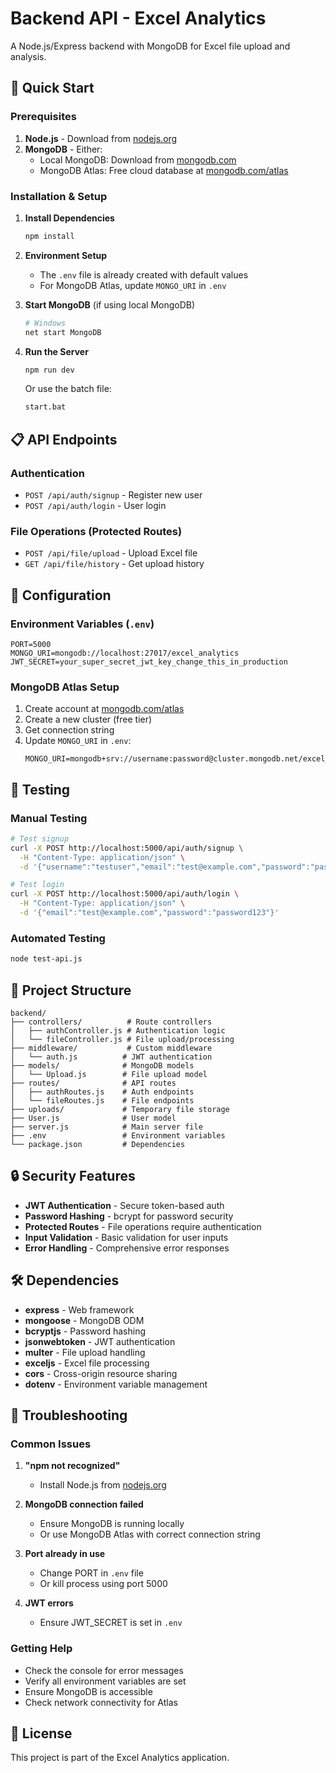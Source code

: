 # Backend API - Excel Analytics

A Node.js/Express backend with MongoDB for Excel file upload and analysis.

## 🚀 Quick Start

### Prerequisites
1. **Node.js** - Download from [nodejs.org](https://nodejs.org/)
2. **MongoDB** - Either:
   - Local MongoDB: Download from [mongodb.com](https://www.mongodb.com/try/download/community)
   - MongoDB Atlas: Free cloud database at [mongodb.com/atlas](https://www.mongodb.com/atlas)

### Installation & Setup

1. **Install Dependencies**
   ```bash
   npm install
   ```

2. **Environment Setup**
   - The `.env` file is already created with default values
   - For MongoDB Atlas, update `MONGO_URI` in `.env`

3. **Start MongoDB** (if using local MongoDB)
   ```bash
   # Windows
   net start MongoDB
   ```

4. **Run the Server**
   ```bash
   npm run dev
   ```
   
   Or use the batch file:
   ```bash
   start.bat
   ```

## 📋 API Endpoints

### Authentication
- `POST /api/auth/signup` - Register new user
- `POST /api/auth/login` - User login

### File Operations (Protected Routes)
- `POST /api/file/upload` - Upload Excel file
- `GET /api/file/history` - Get upload history

## 🔧 Configuration

### Environment Variables (`.env`)
```env
PORT=5000
MONGO_URI=mongodb://localhost:27017/excel_analytics
JWT_SECRET=your_super_secret_jwt_key_change_this_in_production
```

### MongoDB Atlas Setup
1. Create account at [mongodb.com/atlas](https://www.mongodb.com/atlas)
2. Create a new cluster (free tier)
3. Get connection string
4. Update `MONGO_URI` in `.env`:
   ```
   MONGO_URI=mongodb+srv://username:password@cluster.mongodb.net/excel_analytics
   ```

## 🧪 Testing

### Manual Testing
```bash
# Test signup
curl -X POST http://localhost:5000/api/auth/signup \
  -H "Content-Type: application/json" \
  -d '{"username":"testuser","email":"test@example.com","password":"password123"}'

# Test login
curl -X POST http://localhost:5000/api/auth/login \
  -H "Content-Type: application/json" \
  -d '{"email":"test@example.com","password":"password123"}'
```

### Automated Testing
```bash
node test-api.js
```

## 📁 Project Structure

```
backend/
├── controllers/          # Route controllers
│   ├── authController.js # Authentication logic
│   └── fileController.js # File upload/processing
├── middleware/           # Custom middleware
│   └── auth.js          # JWT authentication
├── models/              # MongoDB models
│   └── Upload.js        # File upload model
├── routes/              # API routes
│   ├── authRoutes.js    # Auth endpoints
│   └── fileRoutes.js    # File endpoints
├── uploads/             # Temporary file storage
├── User.js              # User model
├── server.js            # Main server file
├── .env                 # Environment variables
└── package.json         # Dependencies
```

## 🔒 Security Features

- **JWT Authentication** - Secure token-based auth
- **Password Hashing** - bcrypt for password security
- **Protected Routes** - File operations require authentication
- **Input Validation** - Basic validation for user inputs
- **Error Handling** - Comprehensive error responses

## 🛠️ Dependencies

- **express** - Web framework
- **mongoose** - MongoDB ODM
- **bcryptjs** - Password hashing
- **jsonwebtoken** - JWT authentication
- **multer** - File upload handling
- **exceljs** - Excel file processing
- **cors** - Cross-origin resource sharing
- **dotenv** - Environment variable management

## 🚨 Troubleshooting

### Common Issues

1. **"npm not recognized"**
   - Install Node.js from [nodejs.org](https://nodejs.org/)

2. **MongoDB connection failed**
   - Ensure MongoDB is running locally
   - Or use MongoDB Atlas with correct connection string

3. **Port already in use**
   - Change PORT in `.env` file
   - Or kill process using port 5000

4. **JWT errors**
   - Ensure JWT_SECRET is set in `.env`

### Getting Help
- Check the console for error messages
- Verify all environment variables are set
- Ensure MongoDB is accessible
- Check network connectivity for Atlas

## 📝 License

This project is part of the Excel Analytics application. 